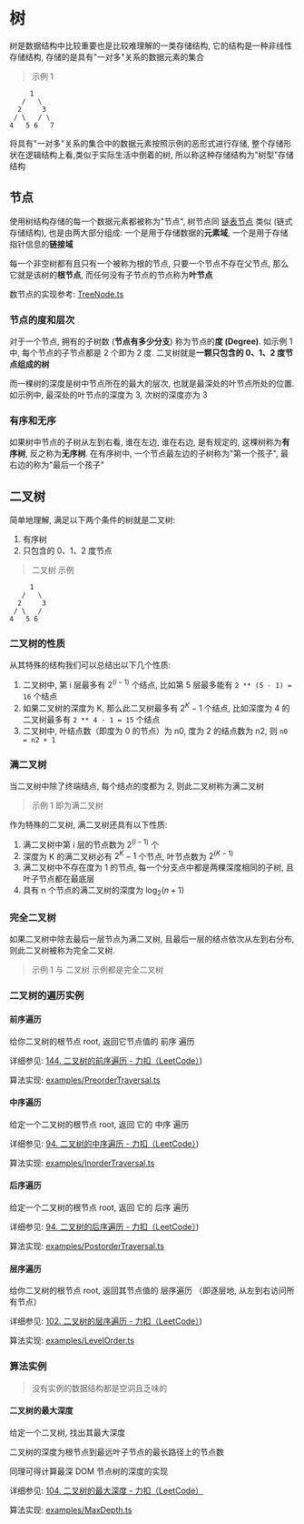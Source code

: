 # 树

树是数据结构中比较重要也是比较难理解的一类存储结构, 它的结构是一种非线性存储结构, 存储的是具有"一对多"关系的数据元素的集合

> 示例 1

```
     1
   /   \
  2     3
 / \   / \
4   5 6   7
```

将具有"一对多"关系的集合中的数据元素按照示例的恶形式进行存储, 整个存储形状在逻辑结构上看,类似于实际生活中倒着的树, 所以称这种存储结构为"树型"存储结构

## 节点

使用树结构存储的每一个数据元素都被称为"节点", 树节点同 [链表节点](../LinkedList/LinkedListNode.ts) 类似 (链式存储结构), 也是由两大部分组成: 一个是用于存储数据的**元素域**, 一个是用于存储指针信息的**链接域**

每一个非空树都有且只有一个被称为根的节点, 只要一个节点不存在父节点, 那么它就是该树的**根节点**,
而任何没有子节点的节点称为**叶节点**

数节点的实现参考: [TreeNode.ts](./TreeNode.ts)

### 节点的度和层次

对于一个节点, 拥有的子树数 (**节点有多少分支**) 称为节点的**度 (Degree)**. 如示例 1 中, 每个节点的子节点都是 2 个即为 2 度. 二叉树就是**一颗只包含的 0、1、2 度节点组成的树**

而一棵树的深度是树中节点所在的最大的层次, 也就是最深处的叶节点所处的位置. 如示例中, 最深处的叶节点的深度为 3, 次树的深度亦为 3

### 有序和无序

如果树中节点的子树从左到右看, 谁在左边, 谁在右边, 是有规定的, 这棵树称为**有序树**, 反之称为**无序树**. 在有序树中, 一个节点最左边的子树称为"第一个孩子", 最右边的称为"最后一个孩子"

## 二叉树

简单地理解, 满足以下两个条件的树就是二叉树:

1. 有序树
2. 只包含的 0、1、2 度节点

> 二叉树 示例

```
     1
   /   \
  2     3
 / \   /
4   5 6
```

### 二叉树的性质

从其特殊的结构我们可以总结出以下几个性质:

1. 二叉树中, 第 i 层最多有 $2^{(i - 1)}$ 个结点, 比如第 5 层最多能有 `2 ** (5 - 1) = 16` 个结点
2. 如果二叉树的深度为 K, 那么此二叉树最多有 $2^K-1$ 个结点, 比如深度为 4 的二叉树最多有 `2 ** 4 - 1 = 15` 个结点
3. 二叉树中, 叶结点数（即度为 0 的节点）为 n0, 度为 2 的结点数为 n2, 则 `n0 = n2 + 1`

### 满二叉树

当二叉树中除了终端结点, 每个结点的度都为 2, 则此二叉树称为满二叉树

> 示例 1 即为满二叉树

作为特殊的二叉树, 满二叉树还具有以下性质:

1. 满二叉树中第 i 层的节点数为 $2^{(i - 1)}$ 个
2. 深度为 K 的满二叉树必有 $2^K-1$ 个节点, 叶节点数为 $2^{(K - 1)}$
3. 满二叉树中不存在度为 1 的节点, 每一个分支点中都是两棵深度相同的子树, 且叶子节点都在最底层
4. 具有 n 个节点的满二叉树的深度为 $\log_2{(n+1)}$

### 完全二叉树

如果二叉树中除去最后一层节点为满二叉树, 且最后一层的结点依次从左到右分布, 则此二叉树被称为完全二叉树.

> 示例 1 与 二叉树 示例都是完全二叉树

### 二叉树的遍历实例

#### 前序遍历

给你二叉树的根节点 root, 返回它节点值的 前序 遍历

详细参见: [144. 二叉树的前序遍历 - 力扣（LeetCode）](https://leetcode.cn/problems/binary-tree-preorder-traversal/))

算法实现: [examples/PreorderTraversal.ts](./examples/PreorderTraversal.ts)

#### 中序遍历

给定一个二叉树的根节点 root, 返回 它的 中序 遍历

详细参见: [94. 二叉树的中序遍历 - 力扣（LeetCode）](https://leetcode.cn/problems/binary-tree-inorder-traversal/))

算法实现: [examples/InorderTraversal.ts](./examples/InorderTraversal.ts)

#### 后序遍历

给定一个二叉树的根节点 root, 返回 它的 后序 遍历

详细参见: [94. 二叉树的后序遍历 - 力扣（LeetCode）](https://leetcode.cn/problems/binary-tree-postorder-traversal/))

算法实现: [examples/PostorderTraversal.ts](./examples/PostorderTraversal.ts)

#### 层序遍历

给你二叉树的根节点 root, 返回其节点值的 层序遍历 （即逐层地, 从左到右访问所有节点）

详细参见: [102. 二叉树的层序遍历 - 力扣（LeetCode）](https://leetcode.cn/problems/binary-tree-level-order-traversal/))

算法实现: [examples/LevelOrder.ts](./examples/LevelOrder.ts)

### 算法实例

> 没有实例的数据结构都是空洞且乏味的

#### 二叉树的最大深度

给定一个二叉树, 找出其最大深度

二叉树的深度为根节点到最远叶子节点的最长路径上的节点数

同理可得计算最深 DOM 节点树的深度的实现

详细参见: [104. 二叉树的最大深度 - 力扣（LeetCode）](https://leetcode.cn/problems/maximum-depth-of-binary-tree/)

算法实现: [examples/MaxDepth.ts](./examples/MaxDepth.ts)

